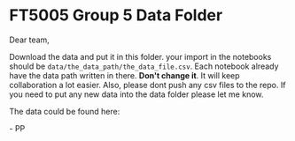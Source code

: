 # FT5005 Group 5 Data Folder

Dear team,

Download the data and put it in this folder. your import in the notebooks should be `data/the_data_path/the_data_file.csv`. Each notebook already have the data path written in there. **Don't change it**. It will keep collaboration a lot easier. Also, please dont push any csv files to the repo. If you need to put any new data into the data folder please let me know. 

The data could be found here:

\- PP
